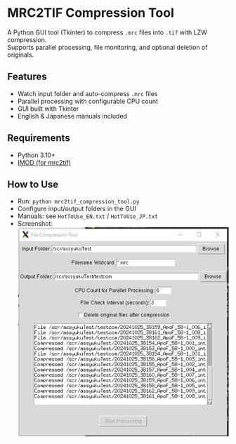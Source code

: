 # MRC2TIF Compression Tool

A Python GUI tool (Tkinter) to compress `.mrc` files into `.tif` with LZW compression.  
Supports parallel processing, file monitoring, and optional deletion of originals.

## Features
- Watch input folder and auto-compress `.mrc` files
- Parallel processing with configurable CPU count
- GUI built with Tkinter
- English & Japanese manuals included

## Requirements
- Python 3.10+
- [IMOD (for mrc2tif)](https://bio3d.colorado.edu/imod/download.html#Latest-Windows)

## How to Use
- Run: `python mrc2tif_compression_tool.py`
- Configure input/output folders in the GUI
- Manuals: see `HotToUse_EN.txt` / `HotToUse_JP.txt`
- Screenshot: ![GUI Screenshot](ScreenshotComptools.PNG)
